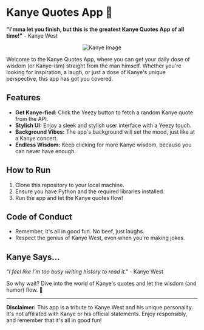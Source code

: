 # Kanye Quotes App 🎤

**"I'mma let you finish, but this is the greatest Kanye Quotes App of all time!"** - Kanye West

<div align="center">
  <img src="https://media.discordapp.net/attachments/1175466054512816138/1186967850674556928/image.png?ex=65952cf4&is=6582b7f4&hm=ca14b25ec8ee099f9a642925de286aa127709e623f26ceff88c02c10bc758617&=&format=webp&quality=lossless&width=282&height=480" alt="Kanye Image">
</div>

Welcome to the Kanye Quotes App, where you can get your daily dose of wisdom (or Kanye-ism) straight from the man himself. Whether you're looking for inspiration, a laugh, or just a dose of Kanye's unique perspective, this app has got you covered.

## Features

- **Get Kanye-fied:** Click the Yeezy button to fetch a random Kanye quote from the API.
- **Stylish UI:** Enjoy a sleek and stylish user interface with a Yeezy touch.
- **Background Vibes:** The app's background will set the mood, just like at a Kanye concert.
- **Endless Wisdom:** Keep clicking for more Kanye wisdom, because you can never have enough.

## How to Run

1. Clone this repository to your local machine.
2. Ensure you have Python and the required libraries installed.
3. Run the app and let the Kanye quotes flow!

## Code of Conduct

- Remember, it's all in good fun. No beef, just laughs.
- Respect the genius of Kanye West, even when you're making jokes.

## Kanye Says...

*"I feel like I'm too busy writing history to read it."* - Kanye West

So why wait? Dive into the world of Kanye's quotes and let the wisdom (and humor) flow. 🐻

---

**Disclaimer:** This app is a tribute to Kanye West and his unique personality. It's not affiliated with Kanye or his official statements. Enjoy responsibly, and remember that it's all in good fun!
